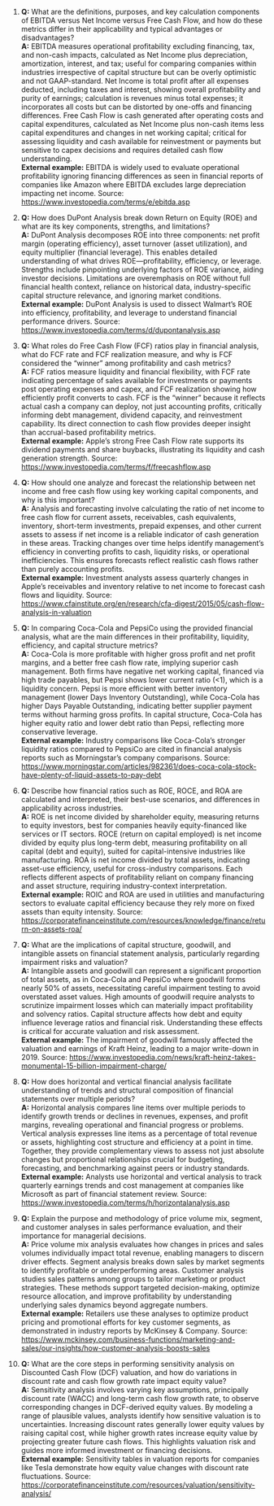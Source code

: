 1. **Q:** What are the definitions, purposes, and key calculation components of EBITDA versus Net Income versus Free Cash Flow, and how do these metrics differ in their applicability and typical advantages or disadvantages?  
   **A:** EBITDA measures operational profitability excluding financing, tax, and non-cash impacts, calculated as Net Income plus depreciation, amortization, interest, and tax; useful for comparing companies within industries irrespective of capital structure but can be overly optimistic and not GAAP-standard. Net Income is total profit after all expenses deducted, including taxes and interest, showing overall profitability and purity of earnings; calculation is revenues minus total expenses; it incorporates all costs but can be distorted by one-offs and financing differences. Free Cash Flow is cash generated after operating costs and capital expenditures, calculated as Net Income plus non-cash items less capital expenditures and changes in net working capital; critical for assessing liquidity and cash available for reinvestment or payments but sensitive to capex decisions and requires detailed cash flow understanding.  
   **External example:** EBITDA is widely used to evaluate operational profitability ignoring financing differences as seen in financial reports of companies like Amazon where EBITDA excludes large depreciation impacting net income. Source: https://www.investopedia.com/terms/e/ebitda.asp

2. **Q:** How does DuPont Analysis break down Return on Equity (ROE) and what are its key components, strengths, and limitations?  
   **A:** DuPont Analysis decomposes ROE into three components: net profit margin (operating efficiency), asset turnover (asset utilization), and equity multiplier (financial leverage). This enables detailed understanding of what drives ROE—profitability, efficiency, or leverage. Strengths include pinpointing underlying factors of ROE variance, aiding investor decisions. Limitations are overemphasis on ROE without full financial health context, reliance on historical data, industry-specific capital structure relevance, and ignoring market conditions.  
   **External example:** DuPont Analysis is used to dissect Walmart’s ROE into efficiency, profitability, and leverage to understand financial performance drivers. Source: https://www.investopedia.com/terms/d/dupontanalysis.asp

3. **Q:** What roles do Free Cash Flow (FCF) ratios play in financial analysis, what do FCF rate and FCF realization measure, and why is FCF considered the “winner” among profitability and cash metrics?  
   **A:** FCF ratios measure liquidity and financial flexibility, with FCF rate indicating percentage of sales available for investments or payments post operating expenses and capex, and FCF realization showing how efficiently profit converts to cash. FCF is the “winner” because it reflects actual cash a company can deploy, not just accounting profits, critically informing debt management, dividend capacity, and reinvestment capability. Its direct connection to cash flow provides deeper insight than accrual-based profitability metrics.  
   **External example:** Apple’s strong Free Cash Flow rate supports its dividend payments and share buybacks, illustrating its liquidity and cash generation strength. Source: https://www.investopedia.com/terms/f/freecashflow.asp

4. **Q:** How should one analyze and forecast the relationship between net income and free cash flow using key working capital components, and why is this important?  
   **A:** Analysis and forecasting involve calculating the ratio of net income to free cash flow for current assets, receivables, cash equivalents, inventory, short-term investments, prepaid expenses, and other current assets to assess if net income is a reliable indicator of cash generation in these areas. Tracking changes over time helps identify management’s efficiency in converting profits to cash, liquidity risks, or operational inefficiencies. This ensures forecasts reflect realistic cash flows rather than purely accounting profits.  
   **External example:** Investment analysts assess quarterly changes in Apple’s receivables and inventory relative to net income to forecast cash flows and liquidity. Source: https://www.cfainstitute.org/en/research/cfa-digest/2015/05/cash-flow-analysis-in-valuation

5. **Q:** In comparing Coca-Cola and PepsiCo using the provided financial analysis, what are the main differences in their profitability, liquidity, efficiency, and capital structure metrics?  
   **A:** Coca-Cola is more profitable with higher gross profit and net profit margins, and a better free cash flow rate, implying superior cash management. Both firms have negative net working capital, financed via high trade payables, but Pepsi shows lower current ratio (<1), which is a liquidity concern. Pepsi is more efficient with better inventory management (lower Days Inventory Outstanding), while Coca-Cola has higher Days Payable Outstanding, indicating better supplier payment terms without harming gross profits. In capital structure, Coca-Cola has higher equity ratio and lower debt ratio than Pepsi, reflecting more conservative leverage.  
   **External example:** Industry comparisons like Coca-Cola’s stronger liquidity ratios compared to PepsiCo are cited in financial analysis reports such as Morningstar’s company comparisons. Source: https://www.morningstar.com/articles/982361/does-coca-cola-stock-have-plenty-of-liquid-assets-to-pay-debt

6. **Q:** Describe how financial ratios such as ROE, ROCE, and ROA are calculated and interpreted, their best-use scenarios, and differences in applicability across industries.  
   **A:** ROE is net income divided by shareholder equity, measuring returns to equity investors, best for companies heavily equity-financed like services or IT sectors. ROCE (return on capital employed) is net income divided by equity plus long-term debt, measuring profitability on all capital (debt and equity), suited for capital-intensive industries like manufacturing. ROA is net income divided by total assets, indicating asset-use efficiency, useful for cross-industry comparisons. Each reflects different aspects of profitability reliant on company financing and asset structure, requiring industry-context interpretation.  
   **External example:** ROIC and ROA are used in utilities and manufacturing sectors to evaluate capital efficiency because they rely more on fixed assets than equity intensity. Source: https://corporatefinanceinstitute.com/resources/knowledge/finance/return-on-assets-roa/

7. **Q:** What are the implications of capital structure, goodwill, and intangible assets on financial statement analysis, particularly regarding impairment risks and valuation?  
   **A:** Intangible assets and goodwill can represent a significant proportion of total assets, as in Coca-Cola and PepsiCo where goodwill forms nearly 50% of assets, necessitating careful impairment testing to avoid overstated asset values. High amounts of goodwill require analysts to scrutinize impairment losses which can materially impact profitability and solvency ratios. Capital structure affects how debt and equity influence leverage ratios and financial risk. Understanding these effects is critical for accurate valuation and risk assessment.  
   **External example:** The impairment of goodwill famously affected the valuation and earnings of Kraft Heinz, leading to a major write-down in 2019. Source: https://www.investopedia.com/news/kraft-heinz-takes-monumental-15-billion-impairment-charge/

8. **Q:** How does horizontal and vertical financial analysis facilitate understanding of trends and structural composition of financial statements over multiple periods?  
   **A:** Horizontal analysis compares line items over multiple periods to identify growth trends or declines in revenues, expenses, and profit margins, revealing operational and financial progress or problems. Vertical analysis expresses line items as a percentage of total revenue or assets, highlighting cost structure and efficiency at a point in time. Together, they provide complementary views to assess not just absolute changes but proportional relationships crucial for budgeting, forecasting, and benchmarking against peers or industry standards.  
   **External example:** Analysts use horizontal and vertical analysis to track quarterly earnings trends and cost management at companies like Microsoft as part of financial statement review. Source: https://www.investopedia.com/terms/h/horizontalanalysis.asp

9. **Q:** Explain the purpose and methodology of price volume mix, segment, and customer analyses in sales performance evaluation, and their importance for managerial decisions.  
   **A:** Price volume mix analysis evaluates how changes in prices and sales volumes individually impact total revenue, enabling managers to discern driver effects. Segment analysis breaks down sales by market segments to identify profitable or underperforming areas. Customer analysis studies sales patterns among groups to tailor marketing or product strategies. These methods support targeted decision-making, optimize resource allocation, and improve profitability by understanding underlying sales dynamics beyond aggregate numbers.  
   **External example:** Retailers use these analyses to optimize product pricing and promotional efforts for key customer segments, as demonstrated in industry reports by McKinsey & Company. Source: https://www.mckinsey.com/business-functions/marketing-and-sales/our-insights/how-customer-analysis-boosts-sales

10. **Q:** What are the core steps in performing sensitivity analysis on Discounted Cash Flow (DCF) valuation, and how do variations in discount rate and cash flow growth rate impact equity value?  
    **A:** Sensitivity analysis involves varying key assumptions, principally discount rate (WACC) and long-term cash flow growth rate, to observe corresponding changes in DCF-derived equity values. By modeling a range of plausible values, analysts identify how sensitive valuation is to uncertainties. Increasing discount rates generally lower equity values by raising capital cost, while higher growth rates increase equity value by projecting greater future cash flows. This highlights valuation risk and guides more informed investment or financing decisions.  
    **External example:** Sensitivity tables in valuation reports for companies like Tesla demonstrate how equity value changes with discount rate fluctuations. Source: https://corporatefinanceinstitute.com/resources/valuation/sensitivity-analysis/
